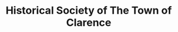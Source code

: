 ---
layout: repo
title: "Historical Society of The Town of Clarence"
id: 19327
permalink: repos/19327/
---